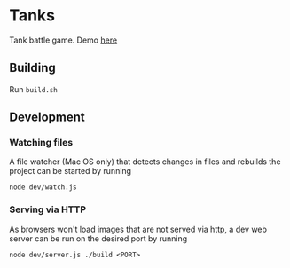 # Tanks
Tank battle game. Demo [here](https://www.elfedyrodriguez.com/games/tanks/)

## Building
Run `build.sh`

## Development
### Watching files
A file watcher (Mac OS only) that detects changes in files and rebuilds the project can be started by running
    
    node dev/watch.js

### Serving via HTTP
As browsers won't load images that are not served via http, a dev web server can be run on the desired port by running

    node dev/server.js ./build <PORT>
